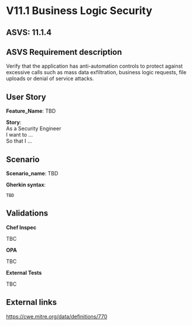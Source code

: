 # V11.1 Business Logic Security

## ASVS: 11.1.4

## ASVS Requirement description

Verify that the application has anti-automation controls to protect against
excessive calls such as mass data exfiltration, business logic requests, file
uploads or denial of service attacks.

## User Story

**Feature_Name**: TBD

**Story**:\
As a Security Engineer\
I want to ...\
So that I ...

## Scenario

**Scenario_name**: TBD

**Gherkin syntax**:

```gherkin
TBD
```

## Validations

**Chef Inspec**

TBC

**OPA**

TBC

**External Tests**

TBC

## External links

<https://cwe.mitre.org/data/definitions/770>
